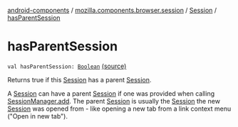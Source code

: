 [android-components](../../index.md) / [mozilla.components.browser.session](../index.md) / [Session](index.md) / [hasParentSession](./has-parent-session.md)

# hasParentSession

`val hasParentSession: `[`Boolean`](https://kotlinlang.org/api/latest/jvm/stdlib/kotlin/-boolean/index.html) [(source)](https://github.com/mozilla-mobile/android-components/blob/master/components/browser/session/src/main/java/mozilla/components/browser/session/Session.kt#L561)

Returns true if this [Session](index.md) has a parent [Session](index.md).

A [Session](index.md) can have a parent [Session](index.md) if one was provided when calling [SessionManager.add](../-session-manager/add.md). The parent
[Session](index.md) is usually the [Session](index.md) the new [Session](index.md) was opened from - like opening a new tab from a link
context menu ("Open in new tab").

